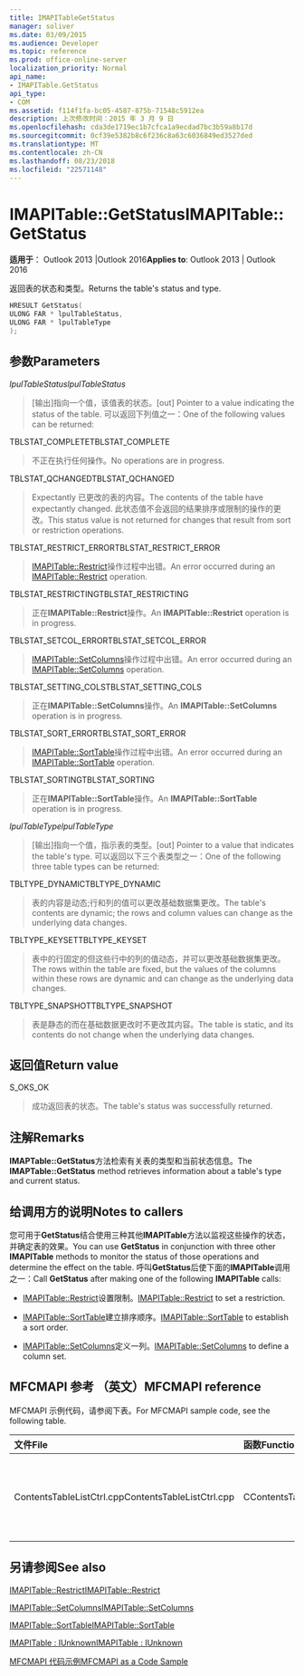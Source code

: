 ```yaml
---
title: IMAPITableGetStatus
manager: soliver
ms.date: 03/09/2015
ms.audience: Developer
ms.topic: reference
ms.prod: office-online-server
localization_priority: Normal
api_name:
- IMAPITable.GetStatus
api_type:
- COM
ms.assetid: f114f1fa-bc05-4587-875b-71548c5912ea
description: 上次修改时间：2015 年 3 月 9 日
ms.openlocfilehash: cda3de1719ec1b7cfca1a9ecdad7bc3b59a8b17d
ms.sourcegitcommit: 0cf39e5382b8c6f236c8a63c6036849ed3527ded
ms.translationtype: MT
ms.contentlocale: zh-CN
ms.lasthandoff: 08/23/2018
ms.locfileid: "22571148"
---
```

# <a name="imapitablegetstatus"></a><span data-ttu-id="88cc0-103">IMAPITable::GetStatus</span><span class="sxs-lookup"><span data-stu-id="88cc0-103">IMAPITable::GetStatus</span></span>

  
  
<span data-ttu-id="88cc0-104">**适用于**： Outlook 2013 |Outlook 2016</span><span class="sxs-lookup"><span data-stu-id="88cc0-104">**Applies to**: Outlook 2013 | Outlook 2016</span></span> 
  
<span data-ttu-id="88cc0-105">返回表的状态和类型。</span><span class="sxs-lookup"><span data-stu-id="88cc0-105">Returns the table's status and type.</span></span>
  
```cpp
HRESULT GetStatus(
ULONG FAR * lpulTableStatus,
ULONG FAR * lpulTableType
);
```

## <a name="parameters"></a><span data-ttu-id="88cc0-106">参数</span><span class="sxs-lookup"><span data-stu-id="88cc0-106">Parameters</span></span>

 <span data-ttu-id="88cc0-107">_lpulTableStatus_</span><span class="sxs-lookup"><span data-stu-id="88cc0-107">_lpulTableStatus_</span></span>
  
> <span data-ttu-id="88cc0-108">[输出]指向一个值，该值表的状态。</span><span class="sxs-lookup"><span data-stu-id="88cc0-108">[out] Pointer to a value indicating the status of the table.</span></span> <span data-ttu-id="88cc0-109">可以返回下列值之一：</span><span class="sxs-lookup"><span data-stu-id="88cc0-109">One of the following values can be returned:</span></span>
    
<span data-ttu-id="88cc0-110">TBLSTAT_COMPLETE</span><span class="sxs-lookup"><span data-stu-id="88cc0-110">TBLSTAT_COMPLETE</span></span> 
  
> <span data-ttu-id="88cc0-111">不正在执行任何操作。</span><span class="sxs-lookup"><span data-stu-id="88cc0-111">No operations are in progress.</span></span>
    
<span data-ttu-id="88cc0-112">TBLSTAT_QCHANGED</span><span class="sxs-lookup"><span data-stu-id="88cc0-112">TBLSTAT_QCHANGED</span></span> 
  
> <span data-ttu-id="88cc0-113">Expectantly 已更改的表的内容。</span><span class="sxs-lookup"><span data-stu-id="88cc0-113">The contents of the table have expectantly changed.</span></span> <span data-ttu-id="88cc0-114">此状态值不会返回的结果排序或限制的操作的更改。</span><span class="sxs-lookup"><span data-stu-id="88cc0-114">This status value is not returned for changes that result from sort or restriction operations.</span></span>
    
<span data-ttu-id="88cc0-115">TBLSTAT_RESTRICT_ERROR</span><span class="sxs-lookup"><span data-stu-id="88cc0-115">TBLSTAT_RESTRICT_ERROR</span></span> 
  
> <span data-ttu-id="88cc0-116">[IMAPITable::Restrict](imapitable-restrict.md)操作过程中出错。</span><span class="sxs-lookup"><span data-stu-id="88cc0-116">An error occurred during an [IMAPITable::Restrict](imapitable-restrict.md) operation.</span></span> 
    
<span data-ttu-id="88cc0-117">TBLSTAT_RESTRICTING</span><span class="sxs-lookup"><span data-stu-id="88cc0-117">TBLSTAT_RESTRICTING</span></span> 
  
> <span data-ttu-id="88cc0-118">正在**IMAPITable::Restrict**操作。</span><span class="sxs-lookup"><span data-stu-id="88cc0-118">An **IMAPITable::Restrict** operation is in progress.</span></span> 
    
<span data-ttu-id="88cc0-119">TBLSTAT_SETCOL_ERROR</span><span class="sxs-lookup"><span data-stu-id="88cc0-119">TBLSTAT_SETCOL_ERROR</span></span> 
  
> <span data-ttu-id="88cc0-120">[IMAPITable::SetColumns](imapitable-setcolumns.md)操作过程中出错。</span><span class="sxs-lookup"><span data-stu-id="88cc0-120">An error occurred during an [IMAPITable::SetColumns](imapitable-setcolumns.md) operation.</span></span> 
    
<span data-ttu-id="88cc0-121">TBLSTAT_SETTING_COLS</span><span class="sxs-lookup"><span data-stu-id="88cc0-121">TBLSTAT_SETTING_COLS</span></span> 
  
> <span data-ttu-id="88cc0-122">正在**IMAPITable::SetColumns**操作。</span><span class="sxs-lookup"><span data-stu-id="88cc0-122">An **IMAPITable::SetColumns** operation is in progress.</span></span> 
    
<span data-ttu-id="88cc0-123">TBLSTAT_SORT_ERROR</span><span class="sxs-lookup"><span data-stu-id="88cc0-123">TBLSTAT_SORT_ERROR</span></span> 
  
> <span data-ttu-id="88cc0-124">[IMAPITable::SortTable](imapitable-sorttable.md)操作过程中出错。</span><span class="sxs-lookup"><span data-stu-id="88cc0-124">An error occurred during an [IMAPITable::SortTable](imapitable-sorttable.md) operation.</span></span> 
    
<span data-ttu-id="88cc0-125">TBLSTAT_SORTING</span><span class="sxs-lookup"><span data-stu-id="88cc0-125">TBLSTAT_SORTING</span></span> 
  
> <span data-ttu-id="88cc0-126">正在**IMAPITable::SortTable**操作。</span><span class="sxs-lookup"><span data-stu-id="88cc0-126">An **IMAPITable::SortTable** operation is in progress.</span></span> 
    
 <span data-ttu-id="88cc0-127">_lpulTableType_</span><span class="sxs-lookup"><span data-stu-id="88cc0-127">_lpulTableType_</span></span>
  
> <span data-ttu-id="88cc0-128">[输出]指向一个值，指示表的类型。</span><span class="sxs-lookup"><span data-stu-id="88cc0-128">[out] Pointer to a value that indicates the table's type.</span></span> <span data-ttu-id="88cc0-129">可以返回以下三个表类型之一：</span><span class="sxs-lookup"><span data-stu-id="88cc0-129">One of the following three table types can be returned:</span></span>
    
<span data-ttu-id="88cc0-130">TBLTYPE_DYNAMIC</span><span class="sxs-lookup"><span data-stu-id="88cc0-130">TBLTYPE_DYNAMIC</span></span> 
  
> <span data-ttu-id="88cc0-131">表的内容是动态;行和列的值可以更改基础数据集更改。</span><span class="sxs-lookup"><span data-stu-id="88cc0-131">The table's contents are dynamic; the rows and column values can change as the underlying data changes.</span></span>
    
<span data-ttu-id="88cc0-132">TBLTYPE_KEYSET</span><span class="sxs-lookup"><span data-stu-id="88cc0-132">TBLTYPE_KEYSET</span></span> 
  
> <span data-ttu-id="88cc0-133">表中的行固定的但这些行中的列的值动态，并可以更改基础数据集更改。</span><span class="sxs-lookup"><span data-stu-id="88cc0-133">The rows within the table are fixed, but the values of the columns within these rows are dynamic and can change as the underlying data changes.</span></span>
    
<span data-ttu-id="88cc0-134">TBLTYPE_SNAPSHOT</span><span class="sxs-lookup"><span data-stu-id="88cc0-134">TBLTYPE_SNAPSHOT</span></span> 
  
> <span data-ttu-id="88cc0-135">表是静态的而在基础数据更改时不更改其内容。</span><span class="sxs-lookup"><span data-stu-id="88cc0-135">The table is static, and its contents do not change when the underlying data changes.</span></span>
    
## <a name="return-value"></a><span data-ttu-id="88cc0-136">返回值</span><span class="sxs-lookup"><span data-stu-id="88cc0-136">Return value</span></span>

<span data-ttu-id="88cc0-137">S_OK</span><span class="sxs-lookup"><span data-stu-id="88cc0-137">S_OK</span></span> 
  
> <span data-ttu-id="88cc0-138">成功返回表的状态。</span><span class="sxs-lookup"><span data-stu-id="88cc0-138">The table's status was successfully returned.</span></span>
    
## <a name="remarks"></a><span data-ttu-id="88cc0-139">注解</span><span class="sxs-lookup"><span data-stu-id="88cc0-139">Remarks</span></span>

<span data-ttu-id="88cc0-140">**IMAPTable::GetStatus**方法检索有关表的类型和当前状态信息。</span><span class="sxs-lookup"><span data-stu-id="88cc0-140">The **IMAPTable::GetStatus** method retrieves information about a table's type and current status.</span></span> 
  
## <a name="notes-to-callers"></a><span data-ttu-id="88cc0-141">给调用方的说明</span><span class="sxs-lookup"><span data-stu-id="88cc0-141">Notes to callers</span></span>

<span data-ttu-id="88cc0-142">您可用于**GetStatus**结合使用三种其他**IMAPITable**方法以监视这些操作的状态，并确定表的效果。</span><span class="sxs-lookup"><span data-stu-id="88cc0-142">You can use **GetStatus** in conjunction with three other **IMAPITable** methods to monitor the status of those operations and determine the effect on the table.</span></span> <span data-ttu-id="88cc0-143">呼叫**GetStatus**后使下面的**IMAPITable**调用之一：</span><span class="sxs-lookup"><span data-stu-id="88cc0-143">Call **GetStatus** after making one of the following **IMAPITable** calls:</span></span> 
  
- <span data-ttu-id="88cc0-144">[IMAPITable::Restrict](imapitable-restrict.md)设置限制。</span><span class="sxs-lookup"><span data-stu-id="88cc0-144">[IMAPITable::Restrict](imapitable-restrict.md) to set a restriction.</span></span> 
    
- <span data-ttu-id="88cc0-145">[IMAPITable::SortTable](imapitable-sorttable.md)建立排序顺序。</span><span class="sxs-lookup"><span data-stu-id="88cc0-145">[IMAPITable::SortTable](imapitable-sorttable.md) to establish a sort order.</span></span> 
    
- <span data-ttu-id="88cc0-146">[IMAPITable::SetColumns](imapitable-setcolumns.md)定义一列。</span><span class="sxs-lookup"><span data-stu-id="88cc0-146">[IMAPITable::SetColumns](imapitable-setcolumns.md) to define a column set.</span></span> 
    
## <a name="mfcmapi-reference"></a><span data-ttu-id="88cc0-147">MFCMAPI 参考 （英文）</span><span class="sxs-lookup"><span data-stu-id="88cc0-147">MFCMAPI reference</span></span>

<span data-ttu-id="88cc0-148">MFCMAPI 示例代码，请参阅下表。</span><span class="sxs-lookup"><span data-stu-id="88cc0-148">For MFCMAPI sample code, see the following table.</span></span>
  
|<span data-ttu-id="88cc0-149">**文件**</span><span class="sxs-lookup"><span data-stu-id="88cc0-149">**File**</span></span>|<span data-ttu-id="88cc0-150">**函数**</span><span class="sxs-lookup"><span data-stu-id="88cc0-150">**Function**</span></span>|<span data-ttu-id="88cc0-151">**Comment**</span><span class="sxs-lookup"><span data-stu-id="88cc0-151">**Comment**</span></span>|
|:-----|:-----|:-----|
|<span data-ttu-id="88cc0-152">ContentsTableListCtrl.cpp</span><span class="sxs-lookup"><span data-stu-id="88cc0-152">ContentsTableListCtrl.cpp</span></span>  <br/> |<span data-ttu-id="88cc0-153">CContentsTableListCtrl::GetStatus</span><span class="sxs-lookup"><span data-stu-id="88cc0-153">CContentsTableListCtrl::GetStatus</span></span>  <br/> |<span data-ttu-id="88cc0-154">MFCMAPI 使用**IMAPITable::GetStatus**方法报告表的状态。</span><span class="sxs-lookup"><span data-stu-id="88cc0-154">MFCMAPI uses the **IMAPITable::GetStatus** method to report the status of a table.</span></span>  <br/> |
   
## <a name="see-also"></a><span data-ttu-id="88cc0-155">另请参阅</span><span class="sxs-lookup"><span data-stu-id="88cc0-155">See also</span></span>



[<span data-ttu-id="88cc0-156">IMAPITable::Restrict</span><span class="sxs-lookup"><span data-stu-id="88cc0-156">IMAPITable::Restrict</span></span>](imapitable-restrict.md)
  
[<span data-ttu-id="88cc0-157">IMAPITable::SetColumns</span><span class="sxs-lookup"><span data-stu-id="88cc0-157">IMAPITable::SetColumns</span></span>](imapitable-setcolumns.md)
  
[<span data-ttu-id="88cc0-158">IMAPITable::SortTable</span><span class="sxs-lookup"><span data-stu-id="88cc0-158">IMAPITable::SortTable</span></span>](imapitable-sorttable.md)
  
[<span data-ttu-id="88cc0-159">IMAPITable : IUnknown</span><span class="sxs-lookup"><span data-stu-id="88cc0-159">IMAPITable : IUnknown</span></span>](imapitableiunknown.md)


[<span data-ttu-id="88cc0-160">MFCMAPI 代码示例</span><span class="sxs-lookup"><span data-stu-id="88cc0-160">MFCMAPI as a Code Sample</span></span>](mfcmapi-as-a-code-sample.md)

